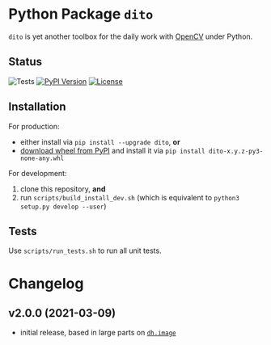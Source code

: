 Python Package `dito`
=====================

`dito` is yet another toolbox for the daily work with [OpenCV](https://opencv.org/) under Python.


Status
------

![Tests](https://github.com/dhaase-de/dito/workflows/Tests/badge.svg)
[![PyPI Version](https://img.shields.io/pypi/v/dito.svg)](https://pypi.python.org/pypi/dito/)
[![License](https://img.shields.io/github/license/dhaase-de/dito.svg)](LICENSE.txt)


Installation
------------

For production:
* either install via `pip install --upgrade dito`, **or**
* [download wheel from PyPI](https://pypi.org/project/dito/#files) and install it via `pip install dito-x.y.z-py3-none-any.whl`

For development:
1. clone this repository, **and**
2. run `scripts/build_install_dev.sh` (which is equivalent to `python3 setup.py develop --user`)


Tests
-----

Use `scripts/run_tests.sh` to run all unit tests.


Changelog
=========

v2.0.0 (2021-03-09)
------------------

* initial release, based in large parts on [`dh.image`](https://github.com/dhaase-de/dh-python-dh)